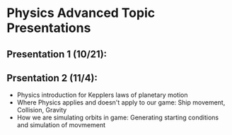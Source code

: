 # Physics Advanced Topic Presentations

## Presentation 1 (10/21):

## Prsentation 2 (11/4):
* Physics introduction for Kepplers laws of planetary motion
* Where Physics applies and doesn't apply to our game: Ship movement, Collision, Gravity
* How we are simulating orbits in game: Generating starting conditions and simulation of movmement
